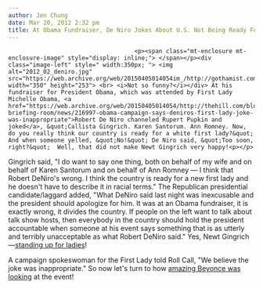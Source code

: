 ```yaml
---
author: Jen Chung
date: Mar 20, 2012 2:32 pm
title: At Obama Fundraiser, De Niro Jokes About U.S. Not Being Ready For A "White First Lady"
---
```


	
										<p><span class="mt-enclosure mt-enclosure-image" style="display: inline;"> </span></p><div class="image-left" style=" width:350px; "> <img alt="2012_02_deniro.jpg" src="https://web.archive.org/web/20150405014054im_/http://gothamist.com/attachments/jen/2012_02_deniro.jpg" width="350" height="253"> <br> <i>Not so funny?</i></div> At his fundraiser for President Obama, which was attended by First Lady Michelle Obama, <a href="https://web.archive.org/web/20150405014054/http://thehill.com/blogs/blog-briefing-room/news/216997-obama-campaign-says-deniros-first-lady-joke-was-inappropriate">Robert De Niro channeled Rupert Pupkin and joked</a>, &quot;Callista Gingrich. Karen Santorum. Ann Romney. Now, do you really think our country is ready for a white first lady?&quot;  And when someone yelled, &quot;No!&quot; De Niro said, &quot;Too soon, right?&quot;  Well, that did not make Newt Gingrich very happy!<p></p>

<p>Gingrich said, &quot;I do want to say one thing, both on behalf of my wife and on behalf of Karen Santorum and on behalf of Ann Romney &#x2014; I think that Robert DeNiro&apos;s wrong. I think the country is ready for a new first lady and he doesn&apos;t have to describe it in racial terms.&quot;  The Republican presidential candidate/laggard added, &quot;What DeNiro said last night was inexcusable and the president should apologize for him. It was at an Obama fundraiser, it is exactly wrong, it divides the country. If people on the left want to talk about talk show hosts, then everybody in the country should hold the president accountable when someone at his event says something that is as utterly and terribly unacceptable as what Robert DeNiro said.&quot;  Yes, Newt Gingrich&#x2014;<a href="https://web.archive.org/web/20150405014054/http://dcist.com/2012/01/gingrichs_ex-wife_newt_asked_for_op.php">standing up for ladies</a>!</p>

<p>A campaign spokeswoman for the First Lady told Roll Call, &quot;We believe the joke was inappropriate.&quot; So now let&apos;s turn to how <a href="https://web.archive.org/web/20150405014054/http://www.dailymail.co.uk/news/article-2117606/Beyonce-Robert-De-Niro-Stars-come-Michelle-Obamas-5k-fundraising-dinner.html?ito=feeds-newsxml">amazing Beyonce was looking</a> at the event!</p>					
										
									
				